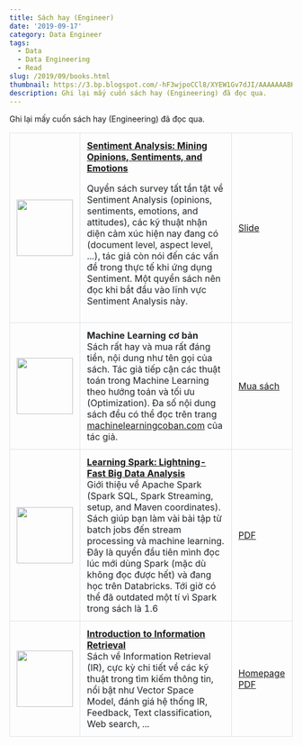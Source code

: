 ```yaml
---
title: Sách hay (Engineer)
date: '2019-09-17'
category: Data Engineer
tags:
  - Data
  - Data Engineering
  - Read
slug: /2019/09/books.html
thumbnail: https://3.bp.blogspot.com/-hF3wjpoCCl8/XYEW1Gv7dJI/AAAAAAABHQw/6EbIEEGnJVUYDS0TsGQ0R7Dk7G-q2vSxwCK4BGAYYCw/s640/IMG_20170623_205832_047.jpg
description: Ghi lại mấy cuốn sách hay (Engineering) đã đọc qua.
---
```


<style>
.table {
  width: 100%;
  margin-bottom: 1rem;
  color: #212529;
  /* border: 1px solid #dee2e6; */
}

.table th,
.table td {
  padding: 0.75rem;
  border: 1px solid #dee2e6;
  vertical-align: middle !important;
}

.book-name {
    text-align: center;
    width: 10%;
}
</style>

Ghi lại mấy cuốn sách hay (Engineering) đã đọc qua.

<table class="table">
<tr>
    <td class="book-name">
        <img src="https://images-na.ssl-images-amazon.com/images/I/51Y2bkcmVHL._SX328_BO1,204,203,200_.jpg" width="100" />
    </td>
    <td>
        <a href="https://www.amazon.com/Sentiment-Analysis-Opinions-Sentiments-Emotions-ebook/dp/B00Y37YXIG" target="_blank"><strong>Sentiment Analysis: Mining Opinions, Sentiments, and Emotions</strong></a><br />
        <p>Quyển sách survey tất tần tật về Sentiment Analysis (opinions, sentiments, emotions, and attitudes), các kỹ thuật nhận diện cảm xúc hiện nay đang có (document level, aspect level, ...), tác giả còn nói đến các vấn đề trong thực tế khi ứng dụng Sentiment. Một quyển sách nên đọc khi bắt đầu vào lĩnh vực Sentiment Analysis này.</p>
    </td>
    <td>
        <a href="https://talk.duyet.net/senti/senti.pdf" target="_blank">
            Slide
        </a>
    </td>
</tr>
<tr>
    <td class="book-name">
        <img src="https://2.bp.blogspot.com/-0gaYeSNGRBw/XYEVf_WTpqI/AAAAAAABHQk/8CPACHkCOaMQXdSHvDSmaHpCxiH4v7-ywCK4BGAYYCw/s320/machine-learning-co-ban.jpg" width="100" />
    </td>
    <td>
        <strong>Machine Learning cơ bản</strong><br />
        Sách rất hay và mua rất đáng tiền, nội dung như tên gọi của sách. Tác giả tiếp cận các thuật toán trong Machine Learning theo hướng toán và tối ưu (Optimization). Đa số nội dung sách đều có thể đọc trên trang <a href="https://machinelearningcoban.com" target="_blank">machinelearningcoban.com</a> của tác giả.
    </td>
    <td>
        <a href="https://machinelearningcoban.com/ebook/" target="_blank">
            Mua sách
        </a>
    </td>
</tr>
<tr>
    <td class="book-name">
        <img src="https://images-na.ssl-images-amazon.com/images/I/51AY7lddIgL._SX379_BO1,204,203,200_.jpg" width="100" />
    </td>
    <td>
        <a href="https://www.amazon.com/Learning-Spark-Lightning-Fast-Data-Analysis/dp/1449358624" target="_blank"><strong>Learning Spark: Lightning-Fast Big Data Analysis</strong></a><br />
        Giới thiệu về Apache Spark (Spark SQL, Spark Streaming, setup, and Maven coordinates). Sách giúp bạn làm vài bài tập từ batch jobs đến stream processing và machine learning. Đây là quyển đầu tiên mình đọc lúc mới dùng Spark (mặc dù không đọc được hết) và đang học trên Databricks. Tới giờ có thể đã outdated một tí vì Spark trong sách là 1.6
    </td>
    <td>
        <a href="http://index-of.co.uk/Big-Data-Technologies/Learning%20Spark%20%20Lightning-Fast%20Big%20Data%20Analysis%20.pdf" target="_blank">
            PDF
        </a>
    </td>
</tr>
<tr>
    <td class="book-name">
        <img src="https://nlp.stanford.edu/IR-book/iir.jpg" width="100" />
    </td>
    <td>
        <a href="https://nlp.stanford.edu/IR-book/" target="_blank"><strong>Introduction to Information Retrieval</strong></a><br />
        Sách về Information Retrieval (IR), cực kỳ chi tiết về các kỹ thuật trong tìm kiếm thông tin, nổi bật như Vector Space Model, đánh giá hệ thống IR, Feedback, Text classification, Web search, ...
    </td>
    <td>
        <a href="https://nlp.stanford.edu/IR-book/" target="_blank">
            Homepage
        </a>
        <a href="https://nlp.stanford.edu/IR-book/pdf/irbookonlinereading.pdf" target="_blank">
            PDF
        </a>
    </td>
</tr>
</table>
